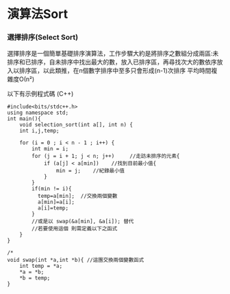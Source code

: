 #  演算法Sort

###  選擇排序(Select Sort)
選擇排序是一個簡單基礎排序演算法，工作步驟大約是將排序之數組分成兩區:未排序和已排序，自未排序中找出最大的數，放入已排序區，再尋找次大的數依序放入以排序區，以此類推，在n個數字排序中至多只會形成(n-1)次排序 平均時間複雜度О(n²)

以下有示例程式碼 (C++)
``` c++=
#include<bits/stdc++.h>
using namespace std;
int main(){
	void selection_sort(int a[], int n) {
    int i,j,temp;

	for (i = 0 ; i < n - 1 ; i++) {
		int min = i;
		for (j = i + 1; j < n; j++)     //走訪未排序的元素{
			if (a[j] < a[min])    //找到目前最小值{
				min = j;    //紀錄最小值
			}
		}
		if(min != i){
		  temp=a[min];  //交換兩個變數
		  a[min]=a[i];
		  a[i]=temp;
		}
		//或是以 swap(&a[min], &a[i]); 替代
        //若要使用這個 則需定義以下之函式
	}
}

/*
void swap(int *a,int *b){ //這團交換兩個變數函式
    int temp = *a;
    *a = *b;
    *b = temp;
}
```

